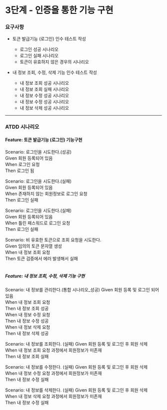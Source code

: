 # 3단계 - 인증을 통한 기능 구현 
### 요구사항
* 토큰 발급기능 (로그인) 인수 테스트 작성
    * 로그인 성공 시나리오
    * 로그인 실패 시나리오
    * 토큰이 유효하지 않은 경우의 시나리오


* 내 정보 조회, 수정, 삭제 기능 인수 테스트 작성
  * 내 정보 조회 성공 시나리오
  * 내 정보 조회 실패 시나리오
  * 내 정보 수정 성공 시나리오
  * 내 정보 수정 성공 시나리오
  * 내 정보 삭제 성공 시나리오
  
---

### ATDD 시나리오 
 
#### Feature: 토큰 발급기능 (로그인) 기능구현

Scenario: 로그인을 시도한다.(성공)<br>
Given 회원 등록되어 있음<br>
When 로그인 요청<br>
Then 로그인 됨<br>

Scenario: 로그인을 시도한다.(실패)<br>
Given 회원 등록되어 있음<br>
When 존재하지 않는 회원정보로 로그인 요청<br>
Then 로그인 실패<br>

Scenario: 로그인을 시도한다.(실패)<br>
Given 회원 등록되어 있음<br>
When 틀린 패스워드로 로그인 요청<br>
Then 로그인 실패<br>

Scenario: 비 유효한 토큰으로 조회 요청을 시도한다.<br>
Given 임의의 토큰 문자열 생성<br>
When 내 정보 조회 요청<br>
Then 토큰 검증에서 에러 발생해서 실패<br><br>

##### Feature: 내 정보 조회, 수정, 삭제 기능 구현

Scenario: 내 정보를 관리한다.(통합 시나리오_성공)
Given 회원 등록 및 로그인 되어 있음<br>
When 내 정보 조회 요청<br>
Then 내 정보 조회 성공<br>
When 내 정보 수정 요청<br>
Then 내 정보 수정 성공<br>
When 내 정보 삭제 요청<br>
Then 내 정보 삭제 성공<br>

Scenario: 내 정보를 조회한다. (실패)
Given 회원 등록 및 로그인 후 회원 삭제<br>
When 내 정보 조회 요청 과정에서 회원정보가 미존재<br>
Then 내 정보 조회 실패<br>

Scenario: 내 정보를 수정한다. (실패)
Given 회원 등록 및 로그인 후 회원 삭제<br>
When 내 정보 수정 요청 과정에서 회원정보가 미존재<br>
Then 내 정보 수정 실패<br>

Scenario: 내 정보를 삭제한다. (실패)
Given 회원 등록 및 로그인 후 회원 삭제<br>
When 내 정보 삭제 요청 과정에서 회원정보가 미존재<br>
Then 내 정보 수정 실패<br>
